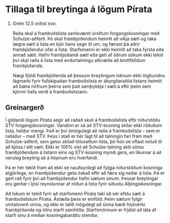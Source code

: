 # Tillaga til breytinga á lögum Pírata

1. Grein 12.5 orðist svo:

    Raða skal á framboðslista samkvæmt úrslitum forgangskosningar með Schulze-aðferð.
    Þó skal frambjóðendum heimilt að víkja sæti og taka lægra sæti á lista en kjör hans segir til um, og færast þá aðrir frambjóðendur ofar á lista.
    Starfsmanni er ekki heimilt að taka fyrsta eða annað sæti.
    Hafni frambjóðandi sæti eða geti af öðrum sökum ekki tekið því skal raða á lista með endurtalningu atkvæða að brottfelldum frambjóðanda.

    Nægi fjöldi frambjóðenda að þessum breytingum loknum ekki lögbundnu lágmarki fyrir fullskipaðan framboðslista er ábyrgðaraðila listans heimilt að bæta nöfnum þeirra sem það samþykkja í sæti á eftir þeim sem kjörnir hafa verið á framboðslistann.

## Greinargerð

Í gildandi lögum Pírata segir að raðað skuli á framboðslista eftir niðurstöðu STV forgangskosningar.
Vandinn er sá að STV-kosning skilar ekki röðuðum lista, heldur mengi.
Það er því ómögulegt að raða á framboðslista – sem er raðaður – með STV.
Þess í stað er hér lagt til að talningin fari fram með Schulze-aðferð, sem getur skilað tölusettum lista, þó hún sé oftast notuð til að kjósa í eitt sæti.
Ekki er 100% víst að Schulze-talning skili sömu frambjóðendum á listann eins og STV-kosning myndi gera, en líkurnar á að veruleg breyting sé á hópnum eru hverfandi.

Þá er hér tekið fram að ekki sé nauðsynlegt að fylgja niðurstöðum kosninga algjörlega, en frambjóðendur geta óskað eftir að færa sig neðar á lista.
Þá er gert ráð fyrir því að frambjóðendur hafni sætum sínum.
Þessar breytingar eru gerðar í ljósi reynslunnar af röðun á lista fyrir síðustu Alþingiskosningar.

Að lokum er tekið fyrir að starfsmenn Pírata taki að sér efstu sæti á framboðslistum Pírata.
Ástæða þess er einföld:
Þeim sætum fylgir umtalsverð vinna, og ekki er talið mögulegt að sinna bæði hlutverki frambjóðanda og öðru starfi samhliða.
Starfsmönnum er frjálst að láta af starfi sínu á meðan kosningabaráttu stendur.
